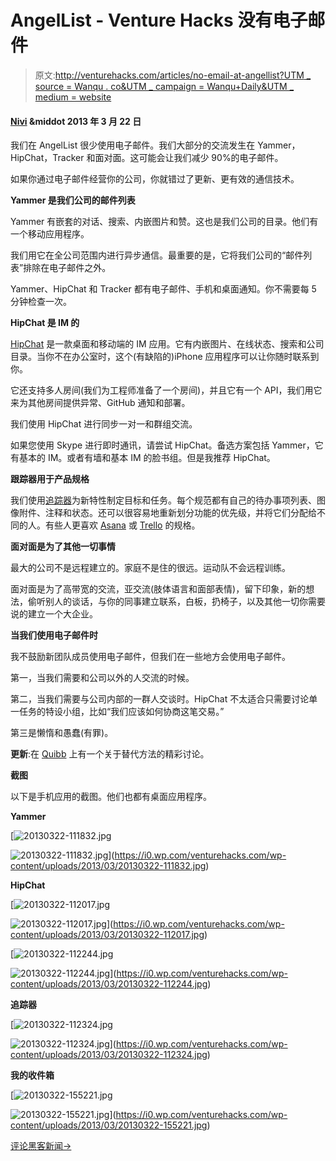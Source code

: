 # AngelList - Venture Hacks 没有电子邮件

> 原文:[http://venturehacks.com/articles/no-email-at-angellist?UTM _ source = Wanqu . co&UTM _ campaign = Wanqu+Daily&UTM _ medium = website](http://venturehacks.com/articles/no-email-at-angellist?utm_source=wanqu.co&utm_campaign=Wanqu+Daily&utm_medium=website)

#### [Nivi](/about) &middot 2013 年 3 月 22 日

我们在 AngelList 很少使用电子邮件。我们大部分的交流发生在 Yammer，HipChat，Tracker 和面对面。这可能会让我们减少 90%的电子邮件。

如果你通过电子邮件经营你的公司，你就错过了更新、更有效的通信技术。

**Yammer 是我们公司的邮件列表**

Yammer 有嵌套的对话、搜索、内嵌图片和赞。这也是我们公司的目录。他们有一个移动应用程序。

我们用它在全公司范围内进行异步通信。最重要的是，它将我们公司的“邮件列表”排除在电子邮件之外。

Yammer、HipChat 和 Tracker 都有电子邮件、手机和桌面通知。你不需要每 5 分钟检查一次。

**HipChat 是 IM 的**

[HipChat](https://www.hipchat.com/) 是一款桌面和移动端的 IM 应用。它有内嵌图片、在线状态、搜索和公司目录。当你不在办公室时，这个(有缺陷的)iPhone 应用程序可以让你随时联系到你。

它还支持多人房间(我们为工程师准备了一个房间)，并且它有一个 API，我们用它来为其他房间提供异常、GitHub 通知和部署。

我们使用 HipChat 进行同步一对一和群组交流。

如果您使用 Skype 进行即时通讯，请尝试 HipChat。备选方案包括 Yammer，它有基本的 IM。或者有墙和基本 IM 的脸书组。但是我推荐 HipChat。

**跟踪器用于产品规格**

我们使用[追踪器](http://www.pivotaltracker.com/)为新特性制定目标和任务。每个规范都有自己的待办事项列表、图像附件、注释和状态。还可以很容易地重新划分功能的优先级，并将它们分配给不同的人。有些人更喜欢 [Asana](http://asana.com) 或 [Trello](https://trello.com/) 的规格。

**面对面是为了其他一切事情**

最大的公司不是远程建立的。家庭不是住的很远。运动队不会远程训练。

面对面是为了高带宽的交流，亚交流(肢体语言和面部表情)，留下印象，新的想法，偷听别人的谈话，与你的同事建立联系，白板，扔椅子，以及其他一切你需要说的建立一个大企业。

**当我们使用电子邮件时**

我不鼓励新团队成员使用电子邮件，但我们在一些地方会使用电子邮件。

第一，当我们需要和公司以外的人交流的时候。

第二，当我们需要与公司内部的一群人交谈时。HipChat 不太适合只需要讨论单一任务的特设小组，比如“我们应该如何协商这笔交易。”

第三是懒惰和愚蠢(有罪)。

**更新**:在 [Quibb](http://quibb.com/links/no-email-at-angellist) 上有一个关于替代方法的精彩讨论。

**截图**

以下是手机应用的截图。他们也都有桌面应用程序。

**Yammer**

[![20130322-111832.jpg](../Images/6c9df32434fef95decab269c338561b6.png)

<noscript><img data-lazy-fallback="1" decoding="async" src="../Images/6c9df32434fef95decab269c338561b6.png" alt="20130322-111832.jpg" class="alignnone size-full" data-recalc-dims="1" data-original-src="https://i0.wp.com/venturehacks.com/wp-content/uploads/2013/03/20130322-111832.jpg?w=500"/></noscript>](https://i0.wp.com/venturehacks.com/wp-content/uploads/2013/03/20130322-111832.jpg) 

**HipChat**

[![20130322-112017.jpg](../Images/42221552ce3b605b219a50563a83c596.png)

<noscript><img data-lazy-fallback="1" decoding="async" src="../Images/42221552ce3b605b219a50563a83c596.png" alt="20130322-112017.jpg" class="alignnone size-full" data-recalc-dims="1" data-original-src="https://i0.wp.com/venturehacks.com/wp-content/uploads/2013/03/20130322-112017.jpg?w=500"/></noscript>](https://i0.wp.com/venturehacks.com/wp-content/uploads/2013/03/20130322-112017.jpg) 

[![20130322-112244.jpg](../Images/df3931a80e78c80c80a0c308d377bc0d.png)

<noscript><img data-lazy-fallback="1" decoding="async" src="../Images/df3931a80e78c80c80a0c308d377bc0d.png" alt="20130322-112244.jpg" class="alignnone size-full" data-recalc-dims="1" data-original-src="https://i0.wp.com/venturehacks.com/wp-content/uploads/2013/03/20130322-112244.jpg?w=500"/></noscript>](https://i0.wp.com/venturehacks.com/wp-content/uploads/2013/03/20130322-112244.jpg) 

**追踪器**

[![20130322-112324.jpg](../Images/95a5829c0c2bb193c12c4b057780acc1.png)

<noscript><img data-lazy-fallback="1" decoding="async" src="../Images/95a5829c0c2bb193c12c4b057780acc1.png" alt="20130322-112324.jpg" class="alignnone size-full" data-recalc-dims="1" data-original-src="https://i0.wp.com/venturehacks.com/wp-content/uploads/2013/03/20130322-112324.jpg?w=500"/></noscript>](https://i0.wp.com/venturehacks.com/wp-content/uploads/2013/03/20130322-112324.jpg) 

**我的收件箱**

[![20130322-155221.jpg](../Images/bd37e40b2c1603cc822dc3ffef99b09d.png)

<noscript><img data-lazy-fallback="1" decoding="async" src="../Images/bd37e40b2c1603cc822dc3ffef99b09d.png" alt="20130322-155221.jpg" class="alignnone size-full" data-recalc-dims="1" data-original-src="https://i0.wp.com/venturehacks.com/wp-content/uploads/2013/03/20130322-155221.jpg?w=500"/></noscript>](https://i0.wp.com/venturehacks.com/wp-content/uploads/2013/03/20130322-155221.jpg) 

[评论黑客新闻→](https://news.ycombinator.com/item?id=5424672)